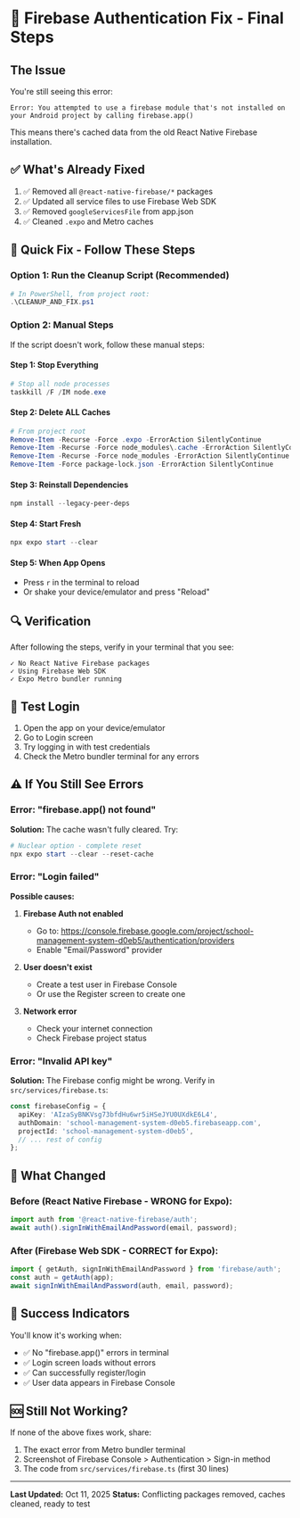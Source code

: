# 🔧 Firebase Authentication Fix - Final Steps

## The Issue
You're still seeing this error:
```
Error: You attempted to use a firebase module that's not installed on your Android project by calling firebase.app()
```

This means there's cached data from the old React Native Firebase installation.

## ✅ What's Already Fixed
1. ✅ Removed all `@react-native-firebase/*` packages
2. ✅ Updated all service files to use Firebase Web SDK
3. ✅ Removed `googleServicesFile` from app.json
4. ✅ Cleaned `.expo` and Metro caches

## 🚀 Quick Fix - Follow These Steps

### Option 1: Run the Cleanup Script (Recommended)
```powershell
# In PowerShell, from project root:
.\CLEANUP_AND_FIX.ps1
```

### Option 2: Manual Steps
If the script doesn't work, follow these manual steps:

#### Step 1: Stop Everything
```powershell
# Stop all node processes
taskkill /F /IM node.exe
```

#### Step 2: Delete ALL Caches
```powershell
# From project root
Remove-Item -Recurse -Force .expo -ErrorAction SilentlyContinue
Remove-Item -Recurse -Force node_modules\.cache -ErrorAction SilentlyContinue
Remove-Item -Recurse -Force node_modules -ErrorAction SilentlyContinue
Remove-Item -Force package-lock.json -ErrorAction SilentlyContinue
```

#### Step 3: Reinstall Dependencies
```powershell
npm install --legacy-peer-deps
```

#### Step 4: Start Fresh
```powershell
npx expo start --clear
```

#### Step 5: When App Opens
- Press `r` in the terminal to reload
- Or shake your device/emulator and press "Reload"

## 🔍 Verification

After following the steps, verify in your terminal that you see:
```
✓ No React Native Firebase packages
✓ Using Firebase Web SDK
✓ Expo Metro bundler running
```

## 🎯 Test Login

1. Open the app on your device/emulator
2. Go to Login screen
3. Try logging in with test credentials
4. Check the Metro bundler terminal for any errors

## ⚠️ If You Still See Errors

### Error: "firebase.app() not found"
**Solution:** The cache wasn't fully cleared. Try:
```powershell
# Nuclear option - complete reset
npx expo start --clear --reset-cache
```

### Error: "Login failed"
**Possible causes:**
1. **Firebase Auth not enabled**
   - Go to: https://console.firebase.google.com/project/school-management-system-d0eb5/authentication/providers
   - Enable "Email/Password" provider

2. **User doesn't exist**
   - Create a test user in Firebase Console
   - Or use the Register screen to create one

3. **Network error**
   - Check your internet connection
   - Check Firebase project status

### Error: "Invalid API key"
**Solution:** The Firebase config might be wrong. Verify in `src/services/firebase.ts`:
```typescript
const firebaseConfig = {
  apiKey: 'AIzaSyBNKVsg73bfdHu6wr5iHSeJYU0UXdkE6L4',
  authDomain: 'school-management-system-d0eb5.firebaseapp.com',
  projectId: 'school-management-system-d0eb5',
  // ... rest of config
};
```

## 📝 What Changed

### Before (React Native Firebase - WRONG for Expo):
```typescript
import auth from '@react-native-firebase/auth';
await auth().signInWithEmailAndPassword(email, password);
```

### After (Firebase Web SDK - CORRECT for Expo):
```typescript
import { getAuth, signInWithEmailAndPassword } from 'firebase/auth';
const auth = getAuth(app);
await signInWithEmailAndPassword(auth, email, password);
```

## 🎉 Success Indicators

You'll know it's working when:
- ✅ No "firebase.app()" errors in terminal
- ✅ Login screen loads without errors
- ✅ Can successfully register/login
- ✅ User data appears in Firebase Console

## 🆘 Still Not Working?

If none of the above fixes work, share:
1. The exact error from Metro bundler terminal
2. Screenshot of Firebase Console > Authentication > Sign-in method
3. The code from `src/services/firebase.ts` (first 30 lines)

---

**Last Updated:** Oct 11, 2025
**Status:** Conflicting packages removed, caches cleaned, ready to test
